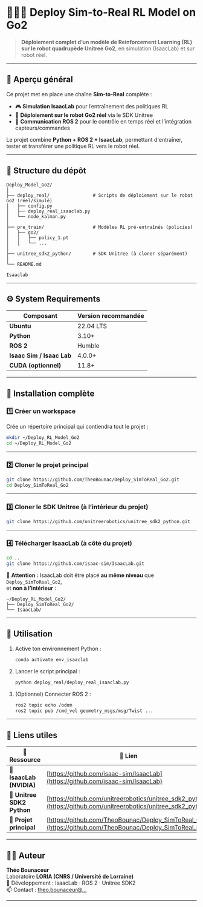 # 🤖🦿🐾 Deploy Sim-to-Real RL Model on Go2 

>  **Déploiement complet d’un modèle de Reinforcement Learning (RL) sur le robot quadrupède Unitree Go2**, en simulation (IsaacLab) et sur robot réel.

---

## 🚀 Aperçu général

Ce projet met en place une chaîne **Sim-to-Real** complète :
- 🎮 **Simulation IsaacLab** pour l’entraînement des politiques RL  
- 🤖 **Déploiement sur le robot Go2 réel** via le SDK Unitree  
- 🔄 **Communication ROS 2** pour le contrôle en temps réel et l’intégration capteurs/commandes  

Le projet combine **Python + ROS 2 + IsaacLab**, permettant d'entraîner, tester et transférer une politique RL vers le robot réel.

---

## 📁 Structure du dépôt

```
Deploy_Model_Go2/
│
├── deploy_real/                # Scripts de déploiement sur le robot Go2 (réel/simulé)
│   ├── config.py
│   ├── deploy_real_isaaclab.py
│   └── node_kalman.py
│
├── pre_train/                  # Modèles RL pré-entraînés (policies)
│   ├── go2/
│   │   ├── policy_1.pt
│   │   └── ...
│
├── unitree_sdk2_python/        # SDK Unitree (à cloner séparément)
│
└── README.md                 

Isaaclab
```

---

## ⚙️ System Requirements

|  Composant |  Version recommandée |
|--------------|------------------------|
| **Ubuntu** | 22.04 LTS |
| **Python** | 3.10+ |
| **ROS 2** | Humble |
| **Isaac Sim / Isaac Lab** | 4.0.0+ |
| **CUDA (optionnel)** | 11.8+ |

---

##  🔧 Installation complète

###  1️⃣ Créer un workspace

Crée un répertoire principal qui contiendra tout le projet :

```bash
mkdir ~/Deploy_RL_Model_Go2
cd ~/Deploy_RL_Model_Go2
```

---

###  2️⃣ Cloner le projet principal

```bash
git clone https://github.com/TheoBounac/Deploy_SimToReal_Go2.git
cd Deploy_SimToReal_Go2
```

---

###  3️⃣ Cloner le SDK Unitree (à l’intérieur du projet)

```bash
git clone https://github.com/unitreerobotics/unitree_sdk2_python.git
```

---

###  4️⃣ Télécharger IsaacLab (à côté du projet)

```bash
cd ..
git clone https://github.com/isaac-sim/IsaacLab.git
```

🧭 **Attention :**
IsaacLab doit être placé **au même niveau** que `Deploy_SimToReal_Go2`,  
et **non à l’intérieur** :

```
~/Deploy_RL_Model_Go2/
├── Deploy_SimToReal_Go2/
└── IsaacLab/
```

---

## 🚀 Utilisation

1. Active ton environnement Python :
   ```bash
   conda activate env_isaaclab
   ```
2. Lancer le script principal :
   ```bash
   python deploy_real/deploy_real_isaaclab.py
   ```
3. (Optionnel) Connecter ROS 2 :
   ```bash
   ros2 topic echo /odom
   ros2 topic pub /cmd_vel geometry_msgs/msg/Twist ...
   ```

---

## 🔗 Liens utiles

| 🔗 Ressource | 📍 Lien |
|--------------|---------|
| 🧩 **IsaacLab (NVIDIA)** | [https://github.com/isaac-sim/IsaacLab](https://github.com/isaac-sim/IsaacLab) |
| 🤖 **Unitree SDK2 Python** | [https://github.com/unitreerobotics/unitree_sdk2_python](https://github.com/unitreerobotics/unitree_sdk2_python) |
| 🐾 **Projet principal** | [https://github.com/TheoBounac/Deploy_SimToReal_Go2](https://github.com/TheoBounac/Deploy_SimToReal_Go2) |


---


## 👨‍💻 Auteur

**Théo Bounaceur**  
Laboratoire **LORIA (CNRS / Université de Lorraine)**  
🧬 Développement : IsaacLab · ROS 2 · Unitree SDK2  
📫 Contact : [theo.bounaceur@...]()

---


